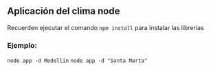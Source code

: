 ## Aplicación del clima node

Recuerden ejecutar el comando `npm install` para instalar las librerias

### Ejemplo:

`node app -d Medellin`
`node app -d "Santa Marta"`